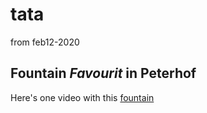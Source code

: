 # tata
from feb12-2020

## Fountain *Favourit* in Peterhof

Here's one video with this 
 [fountain](https://www.youtube.com/watch?v=aYU1Y76j-00)
